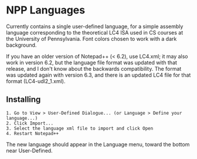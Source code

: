 # NPP Languages 

Currently contains a single user-defined language, for a simple assembly language corresponding to the theoretical LC4 ISA used in CS courses at the University of Pennsylvania. Font colors chosen to work with a dark background.

If you have an older version of Notepad++ (< 6.2), use LC4.xml; it may also work in version 6.2, but the language file format was updated with that release, and I don't know about the backwards compatibility. The format was updated again with version 6.3, and there is an updated LC4 file for that format (LC4-udl2_1.xml).

## Installing

    1. Go to View > User-Defined Dialogue... (or Language > Define your language...)
    2. Click Import...
    3. Select the language xml file to import and click Open
    4. Restart Notepad++
    
The new language should appear in the Language menu, toward the bottom near User-Defined.
